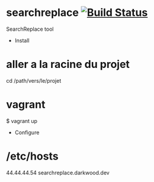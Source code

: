 # searchreplace [![Build Status](https://secure.travis-ci.org/math/searchreplace.png?branch=master)](http://travis-ci.org/math/searchreplace)

SearchReplace tool

* Install

# aller a la racine du projet
cd /path/vers/le/projet

# vagrant
$ vagrant up

* Configure

# /etc/hosts
44.44.44.54 searchreplace.darkwood.dev